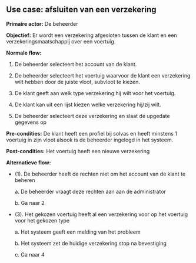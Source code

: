 ## Use case: afsluiten van een verzekering

**Primaire actor:** De beheerder

**Objectief:** Er wordt een verzekering afgesloten tussen de klant en een verzekeringsmaatschappij over een voertuig.


**Normale flow:**

1. De beheerder selecteert het account van de klant.

2. De beheerder selecteert het voertuig waarvoor de klant een verzekering wilt hebben door de juiste vloot, subvloot te kiezen.

3. De klant geeft aan welk type verzekering hij wilt voor het voertuig.

4. De klant kan uit een lijst kiezen welke verzekering hij/zij wilt.

5. De beheerder selecteert deze verzekering en slaat de upgedate gegevens op

**Pre-condities:** De klant heeft een profiel bij solvas en heeft minstens 1 voertuig in zijn vloot alsook is de beheerder ingelogd in het systeem.

**Post-condities:** Het voertuig heeft een nieuwe verzekering

**Alternatieve flow:**
* (1). De beheerder heeft de rechten niet om het account van de klant te beheren

  a. De beheerder vraagt deze rechten aan aan de administrator

  b. Ga naar 2

* (3). Het gekozen voertuig heeft al een verzekering voor op het voertuig voor het gekozen type

  a. Het systeem geeft een melding van het probleem

  b. Het systeem zet de huidige verzekering stop na bevestiging
 
  c. Ga naar 4
